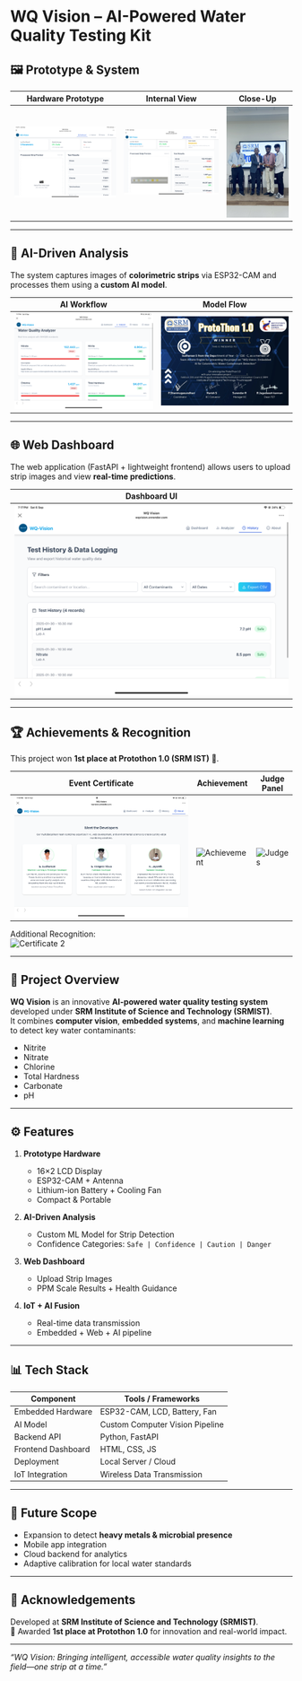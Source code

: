 # WQ Vision – AI-Powered Water Quality Testing Kit

## 🖼️ Prototype & System

| Hardware Prototype | Internal View | Close-Up |
|--------------------|---------------|----------|
| ![Prototype](IMAGES/IMG_0505.PNG) | ![Internal](IMAGES/IMG_0506.PNG) | ![Close-Up](IMAGES/IMG_7477.JPG) |

---

## 🤖 AI-Driven Analysis

The system captures images of **colorimetric strips** via ESP32-CAM and processes them using a **custom AI model**.  

| AI Workflow | Model Flow |
|-------------|------------|
| ![AI Process](IMAGES/IMG_0507.PNG) | ![Strip Analysis](IMAGES/IMG_7581.JPG) |

---

## 🌐 Web Dashboard

The web application (FastAPI + lightweight frontend) allows users to upload strip images and view **real-time predictions**.  

| Dashboard UI |
|--------------|
| ![Web Dashboard](IMAGES/IMG_0508.PNG) |

---

## 🏆 Achievements & Recognition

This project won **1st place at Protothon 1.0 (SRM IST)** 🏅.  

| Event Certificate | Achievement | Judge Panel |
|-------------------|-------------|-------------|
| ![Certificate 1](IMAGES/IMG_0509.PNG) | ![Achievement](IMAGES/IMG_7207.HEIC) | ![Judges](IMAGES/IMG_7216.HEIC) |

Additional Recognition:  
![Certificate 2](IMAGES/IMG_7222.HEIC)

---

## 📌 Project Overview

**WQ Vision** is an innovative **AI-powered water quality testing system** developed under **SRM Institute of Science and Technology (SRMIST)**.  
It combines **computer vision**, **embedded systems**, and **machine learning** to detect key water contaminants:  
- Nitrite  
- Nitrate  
- Chlorine  
- Total Hardness  
- Carbonate  
- pH  

---

## ⚙️ Features

1. **Prototype Hardware**  
   - 16×2 LCD Display  
   - ESP32-CAM + Antenna  
   - Lithium-ion Battery + Cooling Fan  
   - Compact & Portable  

2. **AI-Driven Analysis**  
   - Custom ML Model for Strip Detection  
   - Confidence Categories: `Safe | Confidence | Caution | Danger`  

3. **Web Dashboard**  
   - Upload Strip Images  
   - PPM Scale Results + Health Guidance  

4. **IoT + AI Fusion**  
   - Real-time data transmission  
   - Embedded + Web + AI pipeline  

---

## 📊 Tech Stack

| Component          | Tools / Frameworks |
|--------------------|---------------------|
| Embedded Hardware  | ESP32-CAM, LCD, Battery, Fan |
| AI Model           | Custom Computer Vision Pipeline |
| Backend API        | Python, FastAPI |
| Frontend Dashboard | HTML, CSS, JS |
| Deployment         | Local Server / Cloud |
| IoT Integration    | Wireless Data Transmission |

---

## 🚀 Future Scope
- Expansion to detect **heavy metals & microbial presence**  
- Mobile app integration  
- Cloud backend for analytics  
- Adaptive calibration for local water standards  

---

## 🙌 Acknowledgements
Developed at **SRM Institute of Science and Technology (SRMIST)**.  
🏅 Awarded **1st place at Protothon 1.0** for innovation and real-world impact.  

---

*“WQ Vision: Bringing intelligent, accessible water quality insights to the field—one strip at a time.”*
